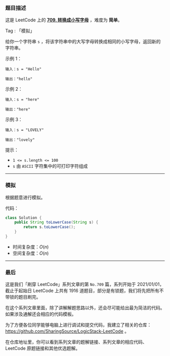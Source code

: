 ### 题目描述

这是 LeetCode 上的 **[709. 转换成小写字母](https://leetcode-cn.com/problems/to-lower-case/solution/gong-shui-san-xie-jian-dan-zi-fu-chuan-m-czpo/)** ，难度为 **简单**。

Tag : 「模拟」



给你一个字符串 `s` ，将该字符串中的大写字母转换成相同的小写字母，返回新的字符串。

示例 1：
```
输入：s = "Hello"

输出："hello"
```
示例 2：
```
输入：s = "here"

输出："here"
```
示例 3：
```
输入：s = "LOVELY"

输出："lovely"
```

提示：
* `1 <= s.length <= 100`
* `s` 由 `ASCII` 字符集中的可打印字符组成

---

### 模拟

根据题意进行模拟。

代码：
```Java
class Solution {
    public String toLowerCase(String s) {
        return s.toLowerCase();
    }
}
```
* 时间复杂度：$O(n)$
* 空间复杂度：$O(n)$

---

### 最后

这是我们「刷穿 LeetCode」系列文章的第 `No.709` 篇，系列开始于 2021/01/01，截止于起始日 LeetCode 上共有 1916 道题目，部分是有锁题，我们将先把所有不带锁的题目刷完。

在这个系列文章里面，除了讲解解题思路以外，还会尽可能给出最为简洁的代码。如果涉及通解还会相应的代码模板。

为了方便各位同学能够电脑上进行调试和提交代码，我建立了相关的仓库：https://github.com/SharingSource/LogicStack-LeetCode 。

在仓库地址里，你可以看到系列文章的题解链接、系列文章的相应代码、LeetCode 原题链接和其他优选题解。

